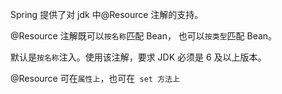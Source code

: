 Spring 提供了对 jdk 中@Resource 注解的支持。

@Resource 注解既可以`按名称`匹配 Bean， 也可以`按类型`匹配 Bean。

默认是`按名称`注入。使用该注解，要求 JDK 必须是 6 及以上版本。

 @Resource 可在`属性上`，也可在` set 方法上`



